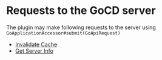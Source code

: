 # Requests to the GoCD server

The plugin may make following requests to the server using `GoApplicationAccessor#submit(GoApiRequest)`

* [Invalidate Cache](#invalidate-users-cache)
* [Get Server Info](#get-server-info)
